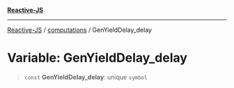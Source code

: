 [**Reactive-JS**](../../README.md)

***

[Reactive-JS](../../README.md) / [computations](../README.md) / GenYieldDelay\_delay

# Variable: GenYieldDelay\_delay

> `const` **GenYieldDelay\_delay**: unique `symbol`
